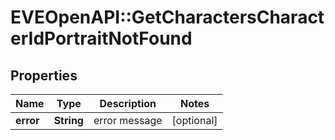# EVEOpenAPI::GetCharactersCharacterIdPortraitNotFound

## Properties
Name | Type | Description | Notes
------------ | ------------- | ------------- | -------------
**error** | **String** | error message | [optional] 


